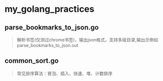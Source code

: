 # my_golang_practices
## parse_bookmarks_to_json.go
> 解析书签(仅测过chrome书签)，输出json格式，支持多级目录,输出示例如parse_bookmarks_to_json.out
## common_sort.go
>常见排序算法：冒泡、插入、快速、堆、计数排序
